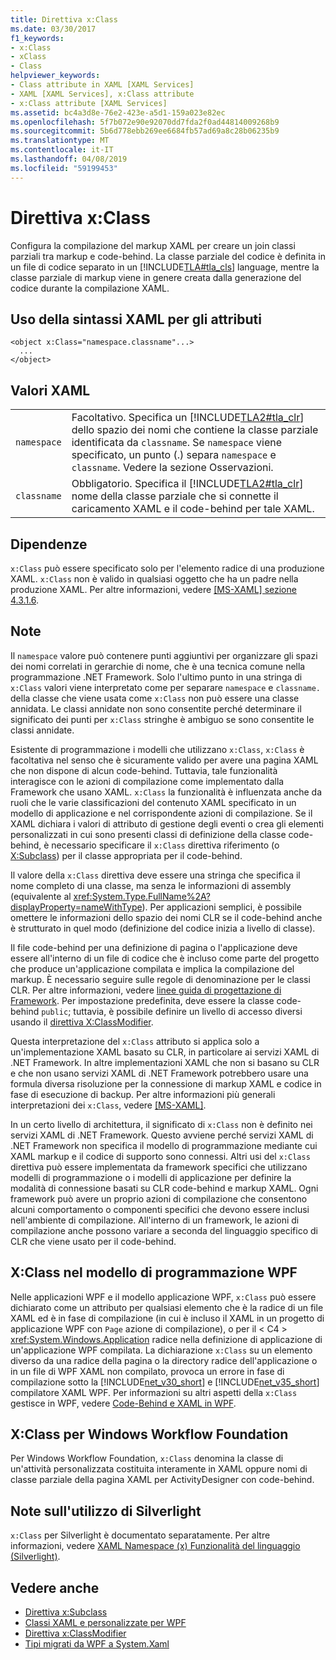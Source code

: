 ```yaml
---
title: Direttiva x:Class
ms.date: 03/30/2017
f1_keywords:
- x:Class
- xClass
- Class
helpviewer_keywords:
- Class attribute in XAML [XAML Services]
- XAML [XAML Services], x:Class attribute
- x:Class attribute [XAML Services]
ms.assetid: bc4a3d8e-76e2-423e-a5d1-159a023e82ec
ms.openlocfilehash: 5f7b072e90e92070dd7fda2f0ad44814009268b9
ms.sourcegitcommit: 5b6d778ebb269ee6684fb57ad69a8c28b06235b9
ms.translationtype: MT
ms.contentlocale: it-IT
ms.lasthandoff: 04/08/2019
ms.locfileid: "59199453"
---
```

# <a name="xclass-directive"></a>Direttiva x:Class
Configura la compilazione del markup XAML per creare un join classi parziali tra markup e code-behind. La classe parziale del codice è definita in un file di codice separato in un [!INCLUDE[TLA#tla_cls](../../../includes/tlasharptla-cls-md.md)] language, mentre la classe parziale di markup viene in genere creata dalla generazione del codice durante la compilazione XAML.  
  
## <a name="xaml-attribute-usage"></a>Uso della sintassi XAML per gli attributi  
  
```  
<object x:Class="namespace.classname"...>  
  ...  
</object>  
```  
  
## <a name="xaml-values"></a>Valori XAML  
  
|||  
|-|-|  
|`namespace`|Facoltativo. Specifica un [!INCLUDE[TLA2#tla_clr](../../../includes/tla2sharptla-clr-md.md)] dello spazio dei nomi che contiene la classe parziale identificata da `classname`. Se `namespace` viene specificato, un punto (.) separa `namespace` e `classname`. Vedere la sezione Osservazioni.|  
|`classname`|Obbligatorio. Specifica il [!INCLUDE[TLA2#tla_clr](../../../includes/tla2sharptla-clr-md.md)] nome della classe parziale che si connette il caricamento XAML e il code-behind per tale XAML.|  
  
## <a name="dependencies"></a>Dipendenze  
 `x:Class` può essere specificato solo per l'elemento radice di una produzione XAML. `x:Class` non è valido in qualsiasi oggetto che ha un padre nella produzione XAML. Per altre informazioni, vedere [ \[MS-XAML\] sezione 4.3.1.6](https://go.microsoft.com/fwlink/?LinkId=114525).  
  
## <a name="remarks"></a>Note  
 Il `namespace` valore può contenere punti aggiuntivi per organizzare gli spazi dei nomi correlati in gerarchie di nome, che è una tecnica comune nella programmazione .NET Framework. Solo l'ultimo punto in una stringa di `x:Class` valori viene interpretato come per separare `namespace` e `classname.` della classe che viene usata come `x:Class` non può essere una classe annidata. Le classi annidate non sono consentite perché determinare il significato dei punti per `x:Class` stringhe è ambiguo se sono consentite le classi annidate.  
  
 Esistente di programmazione i modelli che utilizzano `x:Class`, `x:Class` è facoltativa nel senso che è sicuramente valido per avere una pagina XAML che non dispone di alcun code-behind. Tuttavia, tale funzionalità interagisce con le azioni di compilazione come implementato dalla Framework che usano XAML. `x:Class` la funzionalità è influenzata anche da ruoli che le varie classificazioni del contenuto XAML specificato in un modello di applicazione e nel corrispondente azioni di compilazione. Se il XAML dichiara i valori di attributo di gestione degli eventi o crea gli elementi personalizzati in cui sono presenti classi di definizione della classe code-behind, è necessario specificare il `x:Class` direttiva riferimento (o [X:Subclass](x-subclass-directive.md)) per il classe appropriata per il code-behind.  
  
 Il valore della `x:Class` direttiva deve essere una stringa che specifica il nome completo di una classe, ma senza le informazioni di assembly (equivalente al <xref:System.Type.FullName%2A?displayProperty=nameWithType>). Per applicazioni semplici, è possibile omettere le informazioni dello spazio dei nomi CLR se il code-behind anche è strutturato in quel modo (definizione del codice inizia a livello di classe).  
  
 Il file code-behind per una definizione di pagina o l'applicazione deve essere all'interno di un file di codice che è incluso come parte del progetto che produce un'applicazione compilata e implica la compilazione del markup. È necessario seguire sulle regole di denominazione per le classi CLR. Per altre informazioni, vedere [linee guida di progettazione di Framework](../../standard/design-guidelines/index.md). Per impostazione predefinita, deve essere la classe code-behind `public`; tuttavia, è possibile definire un livello di accesso diversi usando il [direttiva X:ClassModifier](x-classmodifier-directive.md).  
  
 Questa interpretazione del `x:Class` attributo si applica solo a un'implementazione XAML basato su CLR, in particolare ai servizi XAML di .NET Framework. In altre implementazioni XAML che non si basano su CLR e che non usano servizi XAML di .NET Framework potrebbero usare una formula diversa risoluzione per la connessione di markup XAML e codice in fase di esecuzione di backup. Per altre informazioni più generali interpretazioni dei `x:Class`, vedere [ \[MS-XAML\]](https://go.microsoft.com/fwlink/?LinkId=114525).  
  
 In un certo livello di architettura, il significato di `x:Class` non è definito nei servizi XAML di .NET Framework. Questo avviene perché servizi XAML di .NET Framework non specifica il modello di programmazione mediante cui XAML markup e il codice di supporto sono connessi. Altri usi del `x:Class` direttiva può essere implementata da framework specifici che utilizzano modelli di programmazione o i modelli di applicazione per definire la modalità di connessione basati su CLR code-behind e markup XAML. Ogni framework può avere un proprio azioni di compilazione che consentono alcuni comportamento o componenti specifici che devono essere inclusi nell'ambiente di compilazione. All'interno di un framework, le azioni di compilazione anche possono variare a seconda del linguaggio specifico di CLR che viene usato per il code-behind.  
  
## <a name="xclass-in-the-wpf-programming-model"></a>X:Class nel modello di programmazione WPF  
 Nelle applicazioni WPF e il modello applicazione WPF, `x:Class` può essere dichiarato come un attributo per qualsiasi elemento che è la radice di un file XAML ed è in fase di compilazione (in cui è incluso il XAML in un progetto di applicazione WPF con `Page` azione di compilazione), o per il < C4 > <xref:System.Windows.Application>  radice nella definizione di applicazione di un'applicazione WPF compilata. La dichiarazione `x:Class` su un elemento diverso da una radice della pagina o la directory radice dell'applicazione o in un file di WPF XAML non compilato, provoca un errore in fase di compilazione sotto la [!INCLUDE[net_v30_short](../../../includes/net-v30-short-md.md)] e [!INCLUDE[net_v35_short](../../../includes/net-v35-short-md.md)] compilatore XAML WPF. Per informazioni su altri aspetti della `x:Class` gestisce in WPF, vedere [Code-Behind e XAML in WPF](../wpf/advanced/code-behind-and-xaml-in-wpf.md).  
  
## <a name="xclass-for-windows-workflow-foundation"></a>X:Class per Windows Workflow Foundation  
 Per Windows Workflow Foundation, `x:Class` denomina la classe di un'attività personalizzata costituita interamente in XAML oppure nomi di classe parziale della pagina XAML per ActivityDesigner con code-behind.  
  
## <a name="silverlight-usage-notes"></a>Note sull'utilizzo di Silverlight  
 `x:Class` per Silverlight è documentato separatamente. Per altre informazioni, vedere [XAML Namespace (x) Funzionalità del linguaggio (Silverlight)](https://go.microsoft.com/fwlink/?LinkId=199081).  
  
## <a name="see-also"></a>Vedere anche

- [Direttiva x:Subclass](x-subclass-directive.md)
- [Classi XAML e personalizzate per WPF](../wpf/advanced/xaml-and-custom-classes-for-wpf.md)
- [Direttiva x:ClassModifier](x-classmodifier-directive.md)
- [Tipi migrati da WPF a System.Xaml](types-migrated-from-wpf-to-system-xaml.md)
